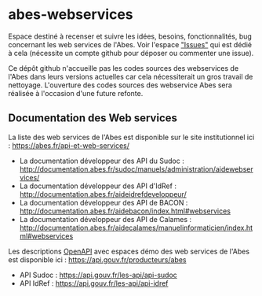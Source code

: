 # abes-webservices

Espace destiné à recenser et suivre les idées, besoins, fonctionnalités, bug concernant les web services de l'Abes. Voir l'espace ["Issues"](https://github.com/abes-esr/abes-webservices/issues) qui est dédié à cela (nécessite un compte github pour déposer ou commenter une issue).

Ce dépôt github n'accueille pas les codes sources des webservices de l'Abes dans leurs versions actuelles car cela nécessiterait un gros travail de nettoyage. L'ouverture des codes sources des webservice Abes sera réalisée à l'occasion d'une future refonte.

## Documentation des Web services

La liste des web services de l'Abes est disponible sur le site institutionnel ici : https://abes.fr/api-et-web-services/
  - La documentation développeur des API du Sudoc : http://documentation.abes.fr/sudoc/manuels/administration/aidewebservices/
  - La documentation développeur des API d'IdRef : http://documentation.abes.fr/aideidrefdeveloppeur/
  - La documentation développeur des API de BACON : http://documentation.abes.fr/aidebacon/index.html#webservices
  - La documentation développeur des API de Calames : http://documentation.abes.fr/aidecalames/manuelinformaticien/index.html#webservices

Les descriptions [OpenAPI](https://www.openapis.org/) avec espaces démo des web services de l'Abes est disponible ici : https://api.gouv.fr/producteurs/abes
  - API Sudoc : https://api.gouv.fr/les-api/api-sudoc
  - API IdRef : https://api.gouv.fr/les-api/api-idref

